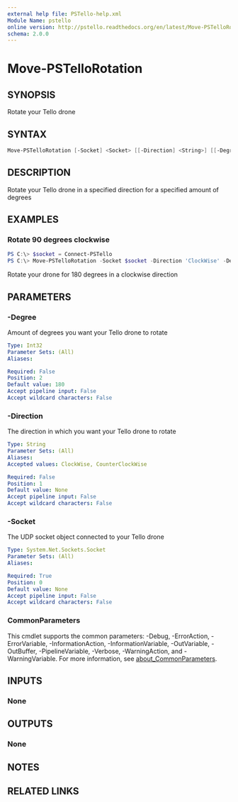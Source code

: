 ```yaml
---
external help file: PSTello-help.xml
Module Name: pstello
online version: http://pstello.readthedocs.org/en/latest/Move-PSTelloRotation
schema: 2.0.0
---
```


# Move-PSTelloRotation

## SYNOPSIS

Rotate your Tello drone

## SYNTAX

```powershell
Move-PSTelloRotation [-Socket] <Socket> [[-Direction] <String>] [[-Degree] <Int32>] [<CommonParameters>]
```

## DESCRIPTION

Rotate your Tello drone in a specified direction for a specified amount of degrees

## EXAMPLES

### Rotate 90 degrees clockwise

```powershell
PS C:\> $socket = Connect-PSTello
PS C:\> Move-PSTelloRotation -Socket $socket -Direction 'ClockWise' -Degree 90
```

Rotate your drone for 180 degrees in a clockwise direction

## PARAMETERS

### -Degree

Amount of degrees you want your Tello drone to rotate

```yaml
Type: Int32
Parameter Sets: (All)
Aliases:

Required: False
Position: 2
Default value: 180
Accept pipeline input: False
Accept wildcard characters: False
```

### -Direction

The direction in which you want your Tello drone to rotate

```yaml
Type: String
Parameter Sets: (All)
Aliases:
Accepted values: ClockWise, CounterClockWise

Required: False
Position: 1
Default value: None
Accept pipeline input: False
Accept wildcard characters: False
```

### -Socket

The UDP socket object connected to your Tello drone

```yaml
Type: System.Net.Sockets.Socket
Parameter Sets: (All)
Aliases:

Required: True
Position: 0
Default value: None
Accept pipeline input: False
Accept wildcard characters: False
```

### CommonParameters

This cmdlet supports the common parameters: -Debug, -ErrorAction, -ErrorVariable, -InformationAction, -InformationVariable, -OutVariable, -OutBuffer, -PipelineVariable, -Verbose, -WarningAction, and -WarningVariable. For more information, see [about_CommonParameters](http://go.microsoft.com/fwlink/?LinkID=113216).

## INPUTS

### None

## OUTPUTS

### None

## NOTES

## RELATED LINKS
